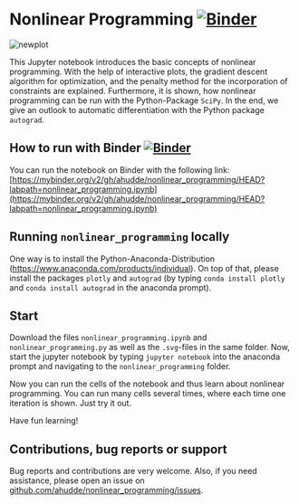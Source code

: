 # Nonlinear Programming [![Binder](https://mybinder.org/badge_logo.svg)](https://mybinder.org/v2/gh/ahudde/nonlinear_programming/HEAD?labpath=nonlinear_programming.ipynb)

![newplot](https://user-images.githubusercontent.com/60978072/150697749-3bf39092-d7b7-4ff3-8c2b-a50b096422bb.png)

This Jupyter notebook introduces the basic concepts of nonlinear programming.
With the help of interactive plots, the gradient descent algorithm for optimization, and the penalty method for the incorporation of constraints are explained.
Furthermore, it is shown, how nonlinear programming can be run with the Python-Package `SciPy`.
In the end, we give an outlook to automatic differentiation with the Python package `autograd`.

## How to run with Binder [![Binder](https://mybinder.org/badge_logo.svg)](https://mybinder.org/v2/gh/ahudde/nonlinear_programming/HEAD?labpath=nonlinear_programming.ipynb)

You can run the notebook on Binder with the following link: [https://mybinder.org/v2/gh/ahudde/nonlinear_programming/HEAD?labpath=nonlinear_programming.ipynb](https://mybinder.org/v2/gh/ahudde/nonlinear_programming/HEAD?labpath=nonlinear_programming.ipynb)

## Running `nonlinear_programming` locally

One way is to install the Python-Anaconda-Distribution (https://www.anaconda.com/products/individual).
On top of that, please install the packages `plotly` and `autograd` (by typing `conda install plotly` and `conda install autograd` in the anaconda prompt).

## Start

Download the files `nonlinear_programming.ipynb` and `nonlinear_programming.py` as well as the `.svg`-files in the same folder.
Now, start the jupyter notebook by typing `jupyter notebook` into the anaconda prompt and navigating to the `nonlinear_programming` folder.

Now you can run the cells of the notebook and thus learn about nonlinear programming.
You can run many cells several times, where each time one iteration is shown.
Just try it out.

Have fun learning!

## Contributions, bug reports or support

Bug reports and contributions are very welcome.
Also, if you need assistance, please open an issue on [github.com/ahudde/nonlinear_programming/issues](https://github.com/ahudde/nonlinear_programming/issues).